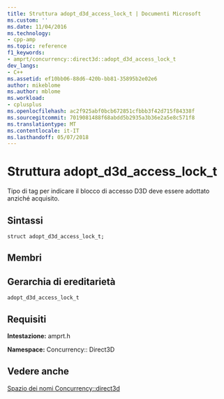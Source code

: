 ```yaml
---
title: Struttura adopt_d3d_access_lock_t | Documenti Microsoft
ms.custom: ''
ms.date: 11/04/2016
ms.technology:
- cpp-amp
ms.topic: reference
f1_keywords:
- amprt/concurrency::direct3d::adopt_d3d_access_lock_t
dev_langs:
- C++
ms.assetid: ef10bb06-88d6-420b-bb81-35895b2e02e6
author: mikeblome
ms.author: mblome
ms.workload:
- cplusplus
ms.openlocfilehash: ac2f925abf0bcb672851cfbbb3f42d715f84338f
ms.sourcegitcommit: 7019081488f68abdd5b2935a3b36e2a5e8c571f8
ms.translationtype: MT
ms.contentlocale: it-IT
ms.lasthandoff: 05/07/2018
---
```

# <a name="adoptd3daccesslockt-structure"></a>Struttura adopt_d3d_access_lock_t
Tipo di tag per indicare il blocco di accesso D3D deve essere adottato anziché acquisito.  
  
## <a name="syntax"></a>Sintassi  
  
```  
struct adopt_d3d_access_lock_t;  
```  
  
## <a name="members"></a>Membri  
  
## <a name="inheritance-hierarchy"></a>Gerarchia di ereditarietà  
 `adopt_d3d_access_lock_t`  
  
## <a name="requirements"></a>Requisiti  
 **Intestazione:** amprt.h  
  
 **Namespace:** Concurrency:: Direct3D  
  
## <a name="see-also"></a>Vedere anche  
 [Spazio dei nomi Concurrency::direct3d](concurrency-direct3d-namespace.md)
